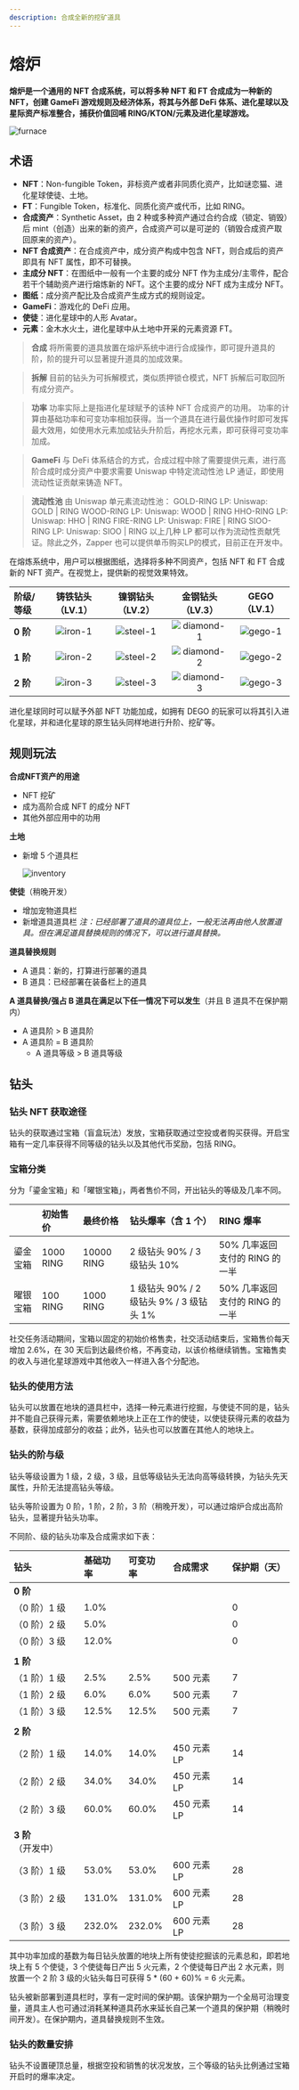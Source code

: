 ```yaml
---
description: 合成全新的挖矿道具
---
```

# 熔炉

**熔炉是一个通用的 NFT 合成系统，可以将多种 NFT 和 FT 合成成为一种新的 NFT，创建 GameFi 游戏规则及经济体系，将其与外部 DeFi 体系、进化星球以及星际资产标准整合，捕获价值回哺 RING/KTON/元素及进化星球游戏。**

![furnace](../.gitbook/assets/advanced-furnace-1-cn.jpg)

## 术语

* **NFT**：Non-fungible Token，非标资产或者非同质化资产，比如谜恋猫、进化星球使徒、土地。
* **FT**：Fungible Token，标准化、同质化资产或代币，比如 RING。
* **合成资产**：Synthetic Asset，由 2 种或多种资产通过合约合成（锁定、销毁）后 mint（创造）出来的新的资产，合成资产可以是可逆的（销毁合成资产取回原来的资产）。
* **NFT 合成资产**：在合成资产中，成分资产构成中包含 NFT，则合成后的资产即具有 NFT 属性，即不可替换。
* **主成分 NFT**：在图纸中一般有一个主要的成分 NFT 作为主成分/主零件，配合若干个辅助资产进行熔炼新的 NFT。这个主要的成分 NFT 成为主成分 NFT。
* **图纸**：成分资产配比及合成资产生成方式的规则设定。
* **GameFi**：游戏化的 DeFi 应用。
* **使徒**：进化星球中的人形 Avatar。
* **元素**：金木水火土，进化星球中从土地中开采的元素资源 FT。

> **合成**
  将所需要的道具放置在熔炉系统中进行合成操作，即可提升道具的阶，阶的提升可以显著提升道具的加成效果。

> **拆解**
  目前的钻头为可拆解模式，类似质押锁仓模式，NFT 拆解后可取回所有成分资产。

> **功率**
  功率实际上是指进化星球赋予的该种 NFT 合成资产的功用。
  功率的计算由基础功率和可变功率相加获得。当一个道具在进行最优操作时即可发挥最大效用，如使用水元素加成钻头升阶后，再挖水元素，即可获得可变功率加成。

> **GameFi**
  与 DeFi 体系结合的方式，合成过程中除了需要提供元素，进行高阶合成时成分资产中要求需要 Uniswap 中特定流动性池 LP 通证，即使用流动性证贡献来铸造 NFT。

> **流动性池**
  由 Uniswap 单元素流动性池：
  GOLD-RING LP: Uniswap: GOLD | RING
  WOOD-RING LP: Uniswap: WOOD | RING
  HHO-RING LP: Uniswap: HHO | RING
  FIRE-RING LP: Uniswap: FIRE | RING
  SIOO-RING LP: Uniswap: SIOO | RING
  以上几种 LP 都可以作为流动性贡献凭证。除此之外，Zapper 也可以提供单币购买LP的模式，目前正在开发中。

在熔炼系统中，用户可以根据图纸，选择将多种不同资产，包括 NFT 和 FT 合成新的 NFT 资产。在视觉上，提供新的视觉效果特效。

| 阶级/等级 |                     ​铸铁钻头（LV.1）                     |                      镍钢钻头（LV.2）                       |                        金钢钻头（LV.3）                         |                       GEGO（LV.1）                        |
| :-------- | :-------------------------------------------------------: | :---------------------------------------------------------: | :-------------------------------------------------------------: | :-------------------------------------------------------: |
| **0 阶**  | ![iron-1](../.gitbook/assets/advanced-furnace-iron-1.gif) | ![steel-1](../.gitbook/assets/advanced-furnace-steel-1.gif) | ![diamond-1](../.gitbook/assets/advanced-furnace-diamond-1.gif) | ![gego-1](../.gitbook/assets/advanced-furnace-gego-1.jpg) |
| **1 阶**  | ![iron-2](../.gitbook/assets/advanced-furnace-iron-2.gif) | ![steel-2](../.gitbook/assets/advanced-furnace-steel-2.gif) | ![diamond-2](../.gitbook/assets/advanced-furnace-diamond-2.gif) | ![gego-2](../.gitbook/assets/advanced-furnace-gego-2.jpg) |
| **2 阶**  | ![iron-3](../.gitbook/assets/advanced-furnace-iron-3.gif) | ![steel-3](../.gitbook/assets/advanced-furnace-steel-3.gif) | ![diamond-3](../.gitbook/assets/advanced-furnace-diamond-3.gif) | ![gego-3](../.gitbook/assets/advanced-furnace-gego-3.jpg) |


进化星球同时可以赋予外部 NFT 功能加成，如拥有 DEGO 的玩家可以将其引入进化星球，并和进化星球的原生钻头同样地进行升阶、挖矿等。


## 规则玩法

**合成NFT资产的用途**
* NFT 挖矿
* 成为高阶合成 NFT 的成分 NFT
* 其他外部应用中的功用

**土地**
* 新增 5 个道具栏
  
  ![inventory](../.gitbook/assets/advanced-furnace-inventory.jpg)

**使徒**（稍晚开发）
* 增加宠物道具栏
* 新增道具道具栏
  *注：已经部署了道具的道具位上，一般无法再由他人放置道具。但在满足道具替换规则的情况下，可以进行道具替换。*

**道具替换规则**
* A 道具：新的，打算进行部署的道具
* B 道具：已经部署在装备栏上的道具

**A 道具替换/强占 B 道具在满足以下任一情况下可以发生**（并且 B 道具不在保护期内）
* A 道具阶 > B 道具阶
* A 道具阶 = B 道具阶
  * A 道具等级 > B 道具等级

## 钻头

### 钻头 NFT 获取途径

钻头的获取通过宝箱（盲盒玩法）发放，宝箱获取通过空投或者购买获得。开启宝箱有一定几率获得不同等级的钻头以及其他代币奖励，包括 RING。

### 宝箱分类

分为「鎏金宝箱」和「曜银宝箱」，两者售价不同，开出钻头的等级及几率不同。

|          | 初始售价  | 最终价格   | 钻头爆率（含 1 个）                      | RING 爆率                      |
| :------- | :-------- | :--------- | :--------------------------------------- | :----------------------------- |
| 鎏金宝箱 | 1000 RING | 10000 RING | 2 级钻头 90% / 3 级钻头 10%              | 50% 几率返回支付的 RING 的一半 |
| 曜银宝箱 | 100 RING  | 1000 RING  | 1 级钻头 90% / 2 级钻头 9% / 3 级钻头 1% | 50% 几率返回支付的 RING 的一半 |

社交任务活动期间，宝箱以固定的初始价格售卖，社交活动结束后，宝箱售价每天增加 2.6%，在 30 天后到达最终价格，不再变动，以该价格继续销售。宝箱售卖的收入与进化星球游戏中其他收入一样进入各个分配池。

### 钻头的使用方法

钻头可以放置在地块的道具栏中，选择一种元素进行挖掘，与使徒不同的是，钻头并不能自己获得元素，需要依赖地块上正在工作的使徒，以使徒获得元素的收益为基数，获得加成部分的收益；此外，钻头也可以放置在其他人的地块上。


### 钻头的阶与级

钻头等级设置为 1 级，2 级，3 级，且低等级钻头无法向高等级转换，为钻头先天属性，升阶无法提高钻头等级。

钻头等阶设置为 0 阶，1 阶，2 阶，3 阶（稍晚开发），可以通过熔炉合成出高阶钻头，显著提升钻头功率。

不同阶、级的钻头功率及合成需求如下表：

| 钻头               | 基础功率 | 可变功率 | 合成需求    | 保护期（天） |
| :----------------- | :------- | :------- | :---------- | :----------- |
| **0 阶**           |          |          |             |              |
| （0 阶）1 级       | 1.0%     |          |             | 0            |
| （0 阶）2 级       | 5.0%     |          |             | 0            |
| （0 阶）3 级       | 12.0%    |          |             | 0            |
|                    |          |          |             |              |
| **1 阶**           |          |          |             |              |
| （1 阶）1 级       | 2.5%     | 2.5%     | 500 元素    | 7            |
| （1 阶）2 级       | 6.0%     | 6.0%     | 500 元素    | 7            |
| （1 阶）3 级       | 12.5%    | 12.5%    | 500 元素    | 7            |
|                    |          |          |             |              |
| **2 阶**           |          |          |             |              |
| （2 阶）1 级       | 14.0%    | 14.0%    | 450 元素 LP | 14           |
| （2 阶）2 级       | 34.0%    | 34.0%    | 450 元素 LP | 14           |
| （2 阶）3 级       | 60.0%    | 60.0%    | 450 元素 LP | 14           |
|                    |          |          |             |              |
| **3 阶**（开发中） |          |          |             |              |
| （3 阶）1 级       | 53.0%    | 53.0%    | 600 元素 LP | 28           |
| （3 阶）2 级       | 131.0%   | 131.0%   | 600 元素 LP | 28           |
| （3 阶）3 级       | 232.0%   | 232.0%   | 600 元素 LP | 28           |

其中功率加成的基数为每日钻头放置的地块上所有使徒挖掘该的元素总和，即若地块上有 5 个使徒，3 个使徒每日产出 5 火元素，2 个使徒每日产出 2 水元素，则放置一个 2 阶 3 级的火钻头每日可获得 5 * (60 + 60)% = 6 火元素。

钻头被新部署到道具栏时，享有一定时间的保护期。该保护期为一个全局可治理变量，道具主人也可通过消耗某种道具药水来延长自己某一个道具的保护期（稍晚时间开发）。在保护期内，道具替换规则不生效。

### 钻头的数量安排

钻头不设置硬顶总量，根据空投和销售的状况发放，三个等级的钻头比例通过宝箱开启时的爆率决定。
